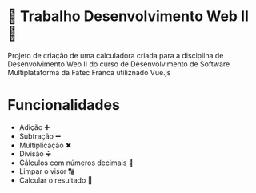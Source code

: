 # 🔢 Trabalho Desenvolvimento Web II 🔢

Projeto de criação de uma calculadora criada para a disciplina de Desenvolvimento Web II do curso de Desenvolvimento de Software Multiplataforma da Fatec Franca utiliznado Vue.js

# Funcionalidades

- Adição ➕
- Subtração ➖
- Multiplicação ✖
- Divisão ➗
- Cálculos com números decimais 🔢
- Limpar o visor 🔠
- Calcular o resultado 🟰
